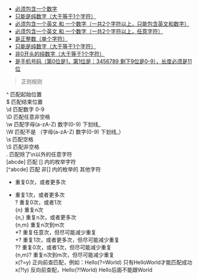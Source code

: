- [必须包含一个数字](library/regex_001.md)
- [只能是纯数字（大于等于1个字符）](library/regex_002.md)
- [必须包含一个英文 和 一个数字（一共2个字符以上，只能包含英文和数字）](library/regex_003.md)
- [必须包含一个英文 和 一个数字（一共2个字符以上，任意字符）](library/regex_004.md)
- [是正整数（单个字符）](library/regex_005.md)
- [只能是纯数字（大于等于1个字符）](library/regex_006.md)
- [非0开头的纯数字（大于等于1个字符）](library/regex_007.md)
- [是手机号码（第0位是1，第1位是：3456789  剩下9位是0-9），长度必须是11位](library/regex_008.md)

> 正则规则

^ 匹配起始位置   
$ 匹配结束位置  
\d 匹配数字 0-9  
\D 匹配任意非空格  
\w 匹配字母(a-zA-Z) 数字(0-9) 下划线_  
\W 匹配不是 （字母(a-zA-Z) 数字(0-9) 下划线_）  
\s 匹配空格   
\S 匹配非空格  
. 匹配除了\n以外的任意字符  
[abcde] 匹配 [] 内的枚举字符  
[^abcde] 匹配 非[] 内的枚举的  其他字符  
* 重复0次，或者更多次  
+ 重复1次，或者更多次  
? 重复0次，或者1次  
{n} 重复n次  
{n,} 重复n次，或者更多次  
{n,m} 重复n次到m次  
*? 重复任意次，但尽可能减少重复  
+? 重复1次，或者更多次，但尽可能减少重复  
?? 重复0次，或者1次，但尽可能减少重复  
{n,m}? 重复n次到m次，但尽可能减少重复  
x(?=y) 正向前查匹配，例如：Hello(?=World)  只有HelloWorld才能匹配成功  
x(?!y) 反向前查配，Hello(?!World)   Hello后面不能跟World  

